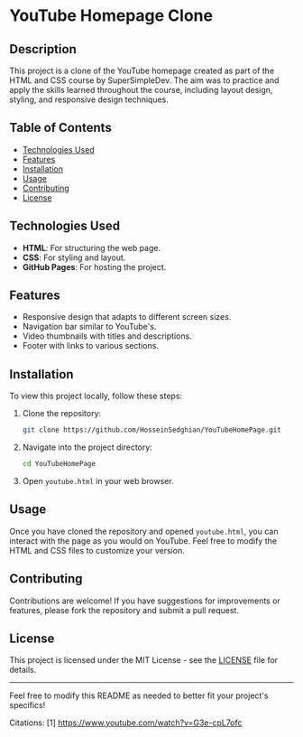 # YouTube Homepage Clone

## Description
This project is a clone of the YouTube homepage created as part of the HTML and CSS course by SuperSimpleDev. The aim was to practice and apply the skills learned throughout the course, including layout design, styling, and responsive design techniques.

## Table of Contents
- [Technologies Used](#technologies-used)
- [Features](#features)
- [Installation](#installation)
- [Usage](#usage)
- [Contributing](#contributing)
- [License](#license)

## Technologies Used
- **HTML**: For structuring the web page.
- **CSS**: For styling and layout.
- **GitHub Pages**: For hosting the project.

## Features
- Responsive design that adapts to different screen sizes.
- Navigation bar similar to YouTube's.
- Video thumbnails with titles and descriptions.
- Footer with links to various sections.

## Installation
To view this project locally, follow these steps:
1. Clone the repository:
   ```bash
   git clone https://github.com/HosseinSedghian/YouTubeHomePage.git
   ```
2. Navigate into the project directory:
   ```bash
   cd YouTubeHomePage
   ```
3. Open `youtube.html` in your web browser.

## Usage
Once you have cloned the repository and opened `youtube.html`, you can interact with the page as you would on YouTube. Feel free to modify the HTML and CSS files to customize your version.

## Contributing
Contributions are welcome! If you have suggestions for improvements or features, please fork the repository and submit a pull request.

## License
This project is licensed under the MIT License - see the [LICENSE](LICENSE) file for details.

---

Feel free to modify this README as needed to better fit your project's specifics!

Citations:
[1] https://www.youtube.com/watch?v=G3e-cpL7ofc
